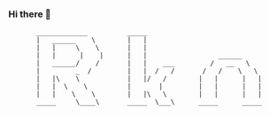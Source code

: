 ### Hi there 👋

```
       _____________          _____
       |   ______    \        |   | 
       |   |     \    \       |   |                  
       |   |      |    |      |   |                  ______   
       |   ______/    /       |   |    ___         /   __   \
       |         _  /         |   |  /   /       /   /    \   \
       |   |\    \            |   |/   /        |   |      |   |
       |   |  \    \          |       |         |   |      |   |
       |   |    \    \        |   |\   \        |   |      |   |
       _____     \____\       _____  \___\      _____      _____
```

<!--
**Rkndros/Rkndros** is a ✨ _special_ ✨ repository because its `README.md` (this file) appears on your GitHub profile.

Here are some ideas to get you started:

- 🔭 I’m currently working on ...
- 🌱 I’m currently learning ...
- 👯 I’m looking to collaborate on ...
- 🤔 I’m looking for help with ...
- 💬 Ask me about ...
- 📫 How to reach me: ...
- 😄 Pronouns: ...
- ⚡ Fun fact: ...
-->
